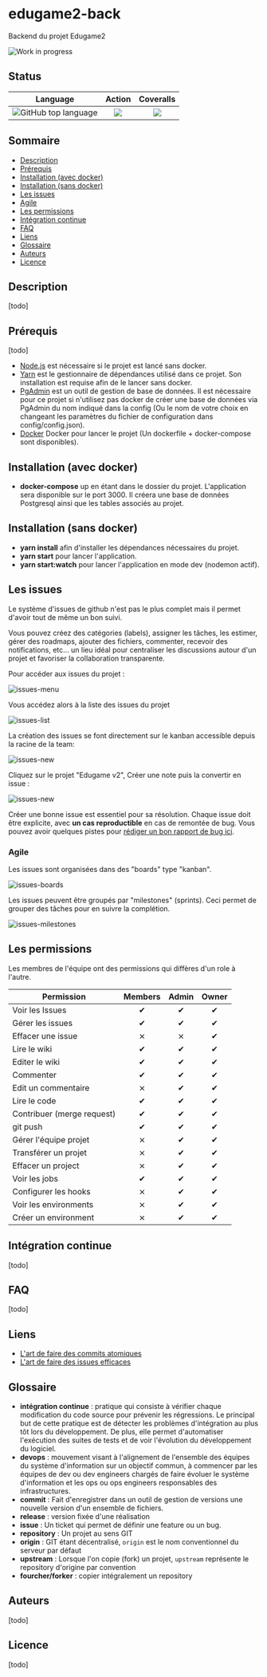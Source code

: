 # edugame2-back
Backend du projet Edugame2

![Work in progress](http://www.repostatus.org/badges/latest/wip.svg)

## Status

| Language | Action | Coveralls |
|:--------:|:------:|:---------:|
| ![GitHub top language](https://img.shields.io/github/languages/top/Edugame-Team/edugame2-back) | ![](https://img.shields.io/github/workflow/status/Edugame-Team/edugame2-back/CICD-prod/master) | ![](https://img.shields.io/github/workflow/status/Edugame-Team/edugame2-back/CICD-prod/blabla) |

## Sommaire

- [Description](#description)
- [Prérequis](#prérequis)
- [Installation (avec docker)](#installation-avec-docker)
- [Installation (sans docker)](#installation-sans-docker)
- [Les issues](#les-issues)
- [Agile](#agile)
- [Les permissions](#les-permissions)
- [Intégration continue](#intégration-continue)
- [FAQ](#FAQ)
- [Liens](#liens)
- [Glossaire](#glossaire)
- [Auteurs](#auteurs)
- [Licence](#licence)

## Description

[todo]

## Prérequis

[todo]
 - [Node.js](https://nodejs.org/en/) est nécessaire si le projet est lancé sans docker.
 - [Yarn](https://classic.yarnpkg.com/fr/docs/install/#windows-stable) est le gestionnaire de dépendances utilisé dans ce projet. Son installation est requise afin de le lancer sans docker.
 - [PgAdmin](https://www.pgadmin.org/download/) est un outil de gestion de base de données. Il est nécessaire pour ce projet si n'utilisez pas docker de créer une base de données via PgAdmin du nom indiqué dans la config (Ou le nom de votre choix en changeant les paramètres du fichier de configuration dans config/config.json).
 - [Docker](https://docs.docker.com/get-docker/) Docker pour lancer le projet (Un dockerfile + docker-compose sont disponibles).

## Installation (avec docker)

 - **docker-compose** up en étant dans le dossier du projet. L'application sera disponible sur le port 3000. Il créera une base de données Postgresql ainsi que les tables associés au projet.

## Installation (sans docker)

 - **yarn install** afin d'installer les dépendances nécessaires du projet.
 - **yarn start** pour lancer l'application.
 - **yarn start:watch** pour lancer l'application en mode dev (nodemon actif).

## Les issues

Le système d'issues de github n'est pas le plus complet mais il permet d'avoir tout de même un bon suivi.

Vous pouvez créez des catégories (labels), assigner les tâches, les estimer, gérer des roadmaps, ajouter des fichiers, commenter, recevoir des notifications, etc... un lieu idéal pour centraliser les discussions autour d'un projet et favoriser la collaboration transparente.

Pour accéder aux issues du projet :

![issues-menu](./.github/img/project-issues.png)

Vous accédez alors à la liste des issues du projet

![issues-list](./.github/img/issues-list.png)

La création des issues se font directement sur le kanban accessible depuis la racine de la team:

![issues-new](./.github/img/project-kanban.png)

Cliquez sur le projet "Edugame v2", Créer une note puis la convertir en issue :

![issues-new](./.github/img/issues-create.png)

Créer une bonne issue est essentiel pour sa résolution. Chaque issue doit être explicite, avec **un cas reproductible** en cas de remontée de bug. Vous pouvez avoir quelques pistes pour [rédiger un bon rapport de bug ici](http://blogtorop.fr/comment-faire-un-bon-rapport-de-bug/).

### Agile

Les issues sont organisées dans des "boards" type "kanban".

![issues-boards](./.github/img/issues-kanban.png)

Les issues peuvent être groupés par "milestones" (sprints). Ceci permet de grouper des tâches pour en suivre la complétion.

![issues-milestones](./.github/img/issues-milestone.png)

## Les permissions

Les membres de l'équipe ont des permissions qui diffères d'un role à l'autre.


Permission                  | Members | Admin  | Owner
----------------------------|:-------:|:------:|:------:
Voir les Issues             |    ✔    |   ✔    |   ✔   |
Gérer les issues            |    ✔    |   ✔    |   ✔   |
Effacer une issue           |    ⨯    |   ⨯    |   ✔   |
Lire le wiki                |    ✔    |   ✔    |   ✔   |
Editer le wiki              |    ✔    |   ✔    |   ✔   |
Commenter                   |    ✔    |   ✔    |   ✔   |
Edit un commentaire         |    ⨯    |   ✔    |   ✔   |
Lire le code                |    ✔    |   ✔    |   ✔   |
Contribuer (merge request)  |    ✔    |   ✔    |   ✔   |
git push                    |    ✔    |   ✔    |   ✔   |
Gérer l'équipe projet       |    ⨯    |   ✔    |   ✔   |
Transférer un projet        |    ⨯    |   ✔    |   ✔   |
Effacer un project          |    ⨯    |   ✔    |   ✔   |
Voir les jobs               |    ✔    |   ✔    |   ✔   |
Configurer les hooks        |    ⨯    |   ✔    |   ✔   |
Voir les environments       |    ⨯    |   ✔    |   ✔   |
Créer un environment        |    ⨯    |   ✔    |   ✔   |

## Intégration continue

[todo]

## FAQ

[todo]

## Liens

 - [L'art de faire des commits atomiques](http://adopteungit.fr/methodologie/2017/04/26/commits-atomiques-la-bonne-approche.html)
 - [L'art de faire des issues efficaces](https://www.lesintegristes.net/2011/10/19/rediger-un-rapport-de-bugs-ca-na-pas-lair-pas-mais-cest-du-boulot/)

## Glossaire
 - **intégration continue** : pratique qui consiste à vérifier chaque modification du code source pour prévenir les régressions.  Le principal but de cette pratique est de détecter les problèmes d'intégration au plus tôt lors du développement. De plus, elle permet d'automatiser l'exécution des suites de tests et de voir l'évolution du développement du logiciel.
 - **devops** : mouvement visant à l'alignement de l'ensemble des équipes du système d'information sur un objectif commun, à commencer par les équipes de dev ou dev engineers chargés de faire évoluer le système d'information et les ops ou ops engineers responsables des infrastructures.
 - **commit** :  Fait d'enregistrer dans un outil de gestion de versions une nouvelle version d'un ensemble de fichiers.
 - **release** : version fixée d'une réalisation
 - **issue** : Un ticket qui permet de définir une feature ou un bug.
 - **repository** : Un projet au sens GIT
 - **origin** : GIT étant décentralisé, `origin` est le nom conventionnel du serveur par défaut
 - **upstream** : Lorsque l'on copie (fork) un projet, `upstream` représente le repository d'origine par convention
 - **fourcher/forker** : copier intégralement un repository

## Auteurs

[todo]

## Licence

[todo]